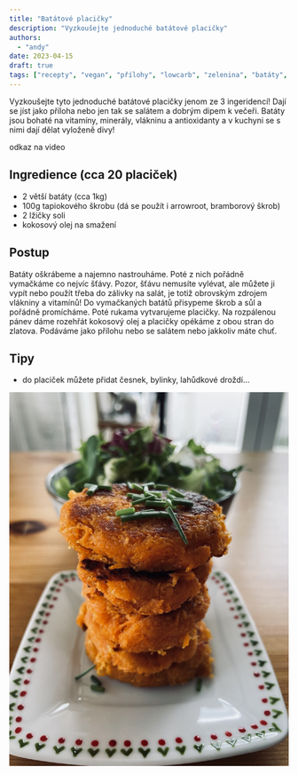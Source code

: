 ```yaml
---
title: "Batátové placičky"
description: "Vyzkoušejte jednoduché batátové placičky"
authors:
  - "andy"
date: 2023-04-15
draft: true
tags: ["recepty", "vegan", "přílohy", "lowcarb", "zelenina", "batáty", "večeře", "bez lepku"]
---
```


Vyzkoušejte tyto jednoduché batátové placičky jenom ze 3 ingeridencí! Dají se jíst jako příloha nebo jen tak se salátem a dobrým dipem k večeři. Batáty jsou bohaté na vitamíny, minerály, vlákninu a antioxidanty a v kuchyni se s nimi dají dělat vyloženě divy!

odkaz na video

## Ingredience (cca 20 placiček)
- 2 větší batáty (cca 1kg)
- 100g tapiokového škrobu (dá se použít i arrowroot, bramborový škrob)
- 2 lžičky soli
- kokosový olej na smažení


## Postup
Batáty oškrábeme a najemno nastrouháme. Poté z nich pořádně vymačkáme co nejvíc šťávy. Pozor, šťávu nemusíte vylévat, ale můžete ji vypít nebo použít třeba do zálivky na salát, je totiž obrovským zdrojem vlákniny a vitamínů! Do vymačkaných batátů přisypeme škrob a sůl a pořádně promícháme. Poté rukama vytvarujeme placičky. Na rozpálenou pánev dáme rozehřát kokosový olej a placičky opékáme z obou stran do zlatova. Podáváme jako přílohu nebo se salátem nebo jakkoliv máte chuť.

## Tipy
- do placiček můžete přidat česnek, bylinky, lahůdkové droždí…

![](placicky.jpeg)